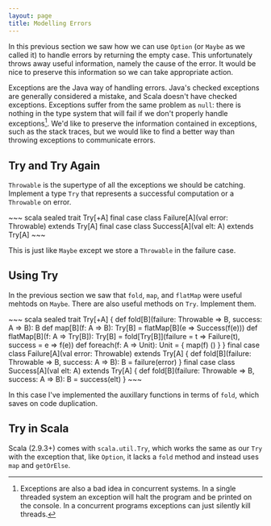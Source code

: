 ```yaml
---
layout: page
title: Modelling Errors
---
```


In this previous section we saw how we can use `Option` (or `Maybe` as we called it) to handle errors by returning the empty case. This unfortunately throws away useful information, namely the cause of the error. It would be nice to preserve this information so we can take appropriate action.

Exceptions are the Java way of handling errors. Java's checked exceptions are generally considered a mistake, and Scala doesn't have checked exceptions. Exceptions suffer from the same problem as `null`: there is nothing in the type system that will fail if we don't properly handle exceptions[^concurrency]. We'd like to preserve the information contained in exceptions, such as the stack traces, but we would like to find a better way than throwing exceptions to communicate errors.

[^concurrency]: Exceptions are also a bad idea in concurrent systems. In a single threaded system an exception will halt the program and be printed on the console. In a concurrent programs exceptions can just silently kill threads.

## Try and Try Again

`Throwable` is the supertype of all the exceptions we should be catching. Implement a type `Try` that represents a successful computation or a `Throwable` on error.

<div class="solution">
~~~ scala
sealed trait Try[+A]
final case class Failure[A](val error: Throwable) extends Try[A]
final case class Success[A](val elt: A) extends Try[A]
~~~

This is just like `Maybe` except we store a `Throwable` in the failure case.
</div>

## Using Try

In the previous section we saw that `fold`, `map`, and `flatMap` were useful mehtods on `Maybe`. There are also useful methods on `Try`. Implement them.

<div class="solution">
~~~ scala
sealed trait Try[+A] {
  def fold[B](failure: Throwable => B, success: A => B): B
  def map[B](f: A => B): Try[B] =
    flatMap[B](e => Success(f(e)))
  def flatMap[B](f: A => Try[B]): Try[B] =
    fold[Try[B]](failure = t => Failure(t), success = e => f(e))
  def foreach(f: A => Unit): Unit = {
    map(f)
    ()
  }
}
final case class Failure[A](val error: Throwable) extends Try[A] {
  def fold[B](failure: Throwable => B, success: A => B): B =
    failure(error)
}
final case class Success[A](val elt: A) extends Try[A] {
  def fold[B](failure: Throwable => B, success: A => B): B =
    success(elt)
}
~~~

In this case I've implemented the auxillary functions in terms of `fold`, which saves on code duplication.
</div>

## Try in Scala

Scala (2.9.3+) comes with `scala.util.Try`, which works the same as our `Try` with the exception that, like `Option`, it lacks a `fold` method and instead uses `map` and `getOrElse`.
